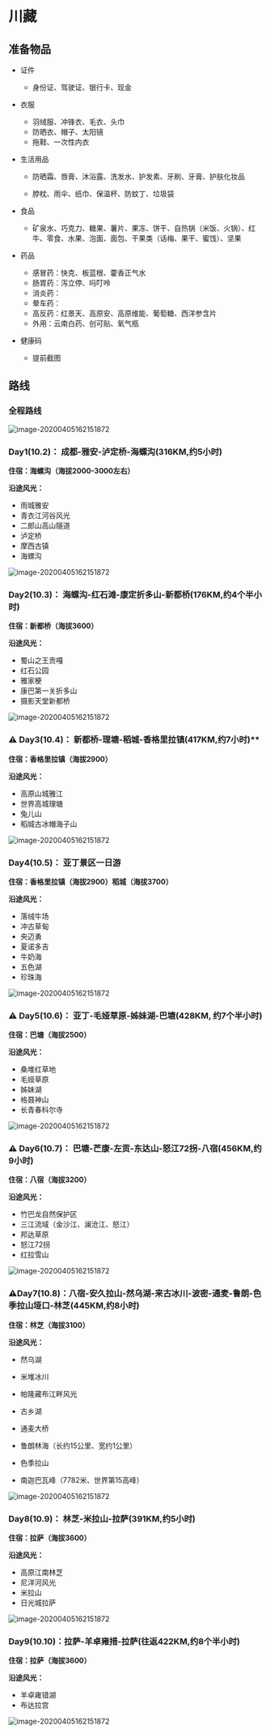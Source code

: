 # 川藏

## 准备物品

- 证件
  
  - 身份证、驾驶证、银行卡、现金

- 衣服
  
  - 羽绒服、冲锋衣、毛衣、头巾
  - 防晒衣、帽子、太阳镜
  - 拖鞋、一次性内衣

- 生活用品
  
  - 防晒霜、唇膏、沐浴露、洗发水、护发素、牙刷、牙膏、护肤化妆品
  
  - 脖枕、雨伞、纸巾、保温杯、防蚊丁、垃圾袋

- 食品
  
  - 矿泉水、巧克力、糖果、薯片、果冻、饼干、自热锅（米饭、火锅）、红牛、零食、水果、泡面、面包、干果类（话梅、果干、蜜饯）、坚果

- 药品
  
  - 感冒药：快克、板蓝根、藿香正气水
  - 肠胃药：泻立停、吗叮呤
  - 消炎药：
  - 晕车药：
  - 高反药：红景天、高原安、高原维能、葡萄糖、西洋参含片
  - 外用：云南白药、创可贴、氧气瓶

- 健康码
  
  - 提前截图

## 路线

### 全程路线

![image-20200405162151872](./images/全程路线.png)

### Day1(10.2)： 成都-雅安-泸定桥-海螺沟(316KM,约5小时)

**住宿：海螺沟（海拔2000-3000左右）**

**沿途风光：**

- 雨城雅安
- 青衣江河谷风光
- 二郎山高山隧道
- 泸定桥
- 摩西古镇
- 海螺沟

![image-20200405162151872](./images/成都-雅安-泸定桥-海螺沟.png)

### Day2(10.3)： 海螺沟-红石滩-康定折多山-新都桥(176KM,约4个半小时)

**住宿：新都桥（海拔3600）**

**沿途风光：**

- 蜀山之王贡嘎
- 红石公园
- 雅家梗
- 康巴第一关折多山
- 摄影天堂新都桥

![image-20200405162151872](./images/海螺沟-红石滩-康定折多山-新都桥.png)

### ⚠️ Day3(10.4)： 新都桥-理塘-稻城-香格里拉镇(417KM,约7小时)**

**住宿：香格里拉镇（海拔2900）**

**沿途风光：**

- 高原山城雅江
- 世界高城理塘
- 兔儿山
- 稻城古冰帽海子山

![image-20200405162151872](./images/新都桥-理塘-稻城-香格里拉镇.png)

### **Day4(10.5)： 亚丁景区一日游**

**住宿：香格里拉镇（海拔2900）稻城（海拔3700）**

**沿途风光：**

- 落绒牛场
- 冲古草甸
- 央迈勇
- 夏诺多吉
- 牛奶海
- 五色湖
- 珍珠海

![image-20200405162151872](./images/稻城亚丁.png)

### **⚠️ Day5(10.6)： 亚丁-毛娅草原-姊妹湖-巴塘(428KM, 约7个半小时)**

**住宿：巴塘（海拔2500）**

**沿途风光：**

- 桑堆红草地
- 毛娅草原
- 姊妹湖
- 格聂神山
- 长青春科尔寺

![image-20200405162151872](./images/亚丁-毛娅草原-姊妹湖-巴塘.png)

### ⚠️ Day6(10.7)： 巴塘-芒康-左贡-东达山-怒江72拐-八宿(456KM,约9小时)

**住宿：八宿（海拔3200）**

**沿途风光：**

- 竹巴龙自然保护区
- 三江流域（金沙江、澜沧江、怒江）
- 邦达草原
- 怒江72拐
- 红拉雪山

![image-20200405162151872](./images/巴塘-芒康-左贡-东达山-怒江72拐-八宿.png)

### ⚠️Day7(10.8)：八宿-安久拉山-然乌湖-来古冰川-波密-通麦-鲁朗-色季拉山垭口-林芝(445KM,约8小时)

**住宿：林芝（海拔3100）**

**沿途风光：**

- 然乌湖

- 米堆冰川

- 帕隆藏布江畔风光

- 古乡湖

- 通麦大桥

- 鲁朗林海（长约15公里、宽约1公里）

- 色季拉山

- 南迦巴瓦峰（7782米、世界第15高峰）

![image-20200405162151872](./images/八宿-安久拉山-然乌湖-来古冰川-波密-波密-通麦-鲁朗-色季拉山垭口-林芝.png)

### Day8(10.9)： 林芝-米拉山-拉萨(391KM,约5小时)

**住宿：拉萨（海拔3600）**

**沿途风光：**

- 高原江南林芝
- 尼洋河风光
- 米拉山
- 日光城拉萨

![image-20200405162151872](./images/林芝-米拉山-拉萨.png)

### Day9(10.10)：拉萨-羊卓雍措-拉萨(往返422KM,约8个半小时)

**住宿：拉萨（海拔3600）**

**沿途风光：**

- 羊卓雍错湖
- 布达拉宫

![image-20200405162151872](./images/拉萨-羊卓雍措-拉萨.png)
